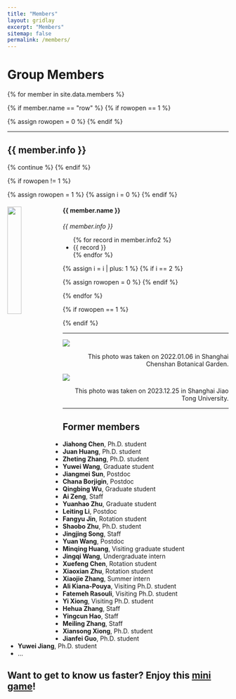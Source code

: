 ```yaml
---
title: "Members"
layout: gridlay
excerpt: "Members"
sitemap: false
permalink: /members/
---
```


# Group Members

{% for member in site.data.members %}

 {% if member.name == "row" %}
  {% if rowopen == 1 %}
   </div>
   {% assign rowopen = 0 %}
  {% endif %}
  <hr />
  <div class="row"><h2>{{ member.info }}</h2></div>
  {% continue %}
 {% endif %}

 {% if rowopen != 1 %}
  <div class = "row">
  {% assign rowopen = 1 %}
  {% assign i = 0 %}
 {% endif %}

 <div class="col-sm-6 clearfix">
 <img src="{{ site.url }}{{ site.baseurl }}/images/teampic/{{ member.photo }}" class="img-responsive" width="25%" style="float: left" />
 <h4>{{ member.name }}</h4>
 <i>{{ member.info }}</i>
 <ul style="overflow: hidden">
 {% for record in member.info2 %}
  <li>{{ record }}</li>
 {% endfor %}
 </ul>
 </div>

 {% assign i = i | plus: 1 %}
 {% if i == 2 %}
  </div>
  {% assign rowopen = 0 %}
 {% endif %}

{% endfor %}

{% if rowopen == 1 %}
 </div>
{% endif %}

---

<img src="{{ site.url }}{{ site.baseurl }}/images/teampic/teamphoto.jpeg" class="img-responsive"/>
<p align="right">This photo was taken on 2022.01.06 in Shanghai Chenshan Botanical Garden.</p>

<img src="{{ site.url }}{{ site.baseurl }}/images/teampic/23_team.jpg" class="img-responsive"/>
<p align="right">This photo was taken on 2023.12.25 in Shanghai Jiao Tong University.</p>

---

## Former members

- **Jiahong Chen**, Ph.D. student
- **Juan Huang**, Ph.D. student
- **Zheting Zhang**, Ph.D. student
- **Yuwei Wang**, Graduate student
- **Jiangmei Sun**, Postdoc
- **Chana Borjigin**, Postdoc
- **Qingbing Wu**, Graduate student
- **Ai Zeng**, Staff
- **Yuanhao Zhu**, Graduate student
- **Leiting Li**, Postdoc
- **Fangyu Jin**, Rotation student
- **Shaobo Zhu**, Ph.D. student
- **Jingjing Song**, Staff
- **Yuan Wang**, Postdoc
- **Minqing Huang**, Visiting graduate student
- **Jingqi Wang**, Undergraduate intern
- **Xuefeng Chen**, Rotation student
- **Xiaoxian Zhu**, Rotation student
- **Xiaojie Zhang**, Summer intern
- **Ali Kiana-Pouya**, Visiting Ph.D. student
- **Fatemeh Rasouli**, Visiting Ph.D. student
- **Yi Xiong**, Visiting Ph.D. student
- **Hehua Zhang**, Staff
- **Yingcun Hao**, Staff
- **Meiling Zhang**, Staff
- **Xiansong Xiong**, Ph.D. student
- **Jianfei Guo**, Ph.D. student
- **Yuwei Jiang**, Ph.D. student
- ...

Want to get to know us faster? Enjoy this [mini game](lab-ee.vercel.app)!
---
